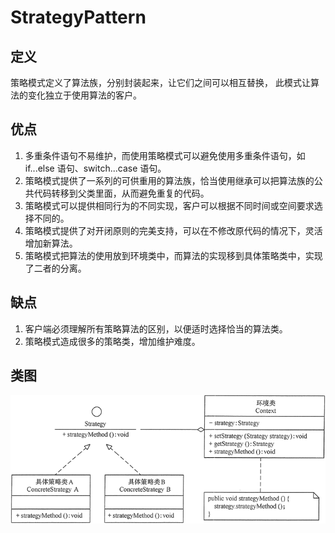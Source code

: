 # StrategyPattern

## 定义

策略模式定义了算法族，分别封装起来，让它们之间可以相互替换， 此模式让算法的变化独立于使用算法的客户。

## 优点

1. 多重条件语句不易维护，而使用策略模式可以避免使用多重条件语句，如 if...else 语句、switch...case 语句。
2. 策略模式提供了一系列的可供重用的算法族，恰当使用继承可以把算法族的公共代码转移到父类里面，从而避免重复的代码。
3. 策略模式可以提供相同行为的不同实现，客户可以根据不同时间或空间要求选择不同的。
4. 策略模式提供了对开闭原则的完美支持，可以在不修改原代码的情况下，灵活增加新算法。
5. 策略模式把算法的使用放到环境类中，而算法的实现移到具体策略类中，实现了二者的分离。

## 缺点

1. 客户端必须理解所有策略算法的区别，以便适时选择恰当的算法类。
2. 策略模式造成很多的策略类，增加维护难度。

## 类图

![img.png](img.png)